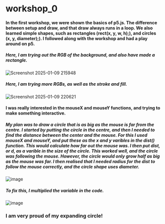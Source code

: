 # workshop_0

#### In the first workshop, we were shown the basics of p5.js. The difference between setup and draw, and that draw always runs in a loop. We also learned simple shapes, such as rectangles (rect(x, y, w, h);), and circles (x, y, diameter);). I followed along with the workshop and had a play around on p5. 

##### Here, I am trying out the RGB of the background, and also have made a rectangle.
![Screenshot 2025-01-09 215948](https://github.com/user-attachments/assets/4ab24925-6ebd-4fa9-b0fd-b3711b77ea26)

##### Here, I am trying more RGBs, as well as the stroke and fill.
![Screenshot 2025-01-09 220621](https://github.com/user-attachments/assets/18358a7c-6b7b-4811-84aa-e0fe4d18ed93)

#### I was really interested in the mouseX and mouseY functions, and trying to make something interactive. 
##### My plan was to draw a circle that is as big as the mouse is far from the centre. I started by putting the circle in the centre, and then I needed to find the distance between the center and the mouse. For this I used mouseX and mouseY, and put these as the x and y varibles in the dist() function. This would calculate how far out the mouse was. I then put dist, or d, as a varible in the size of the circle. This worked well, and the circle was following the mouse. However, the circle would only grow half as big as the mouse was far. I then realised that I needed radius for the dist to follow the mouse correctly, and the circle shape uses diameter.
![image](https://github.com/user-attachments/assets/1512afe2-c783-4e99-844c-13c97db55ace)
##### To fix this, I multiplied the variable in the code.
![image](https://github.com/user-attachments/assets/06b4ebb5-bbbb-4762-b1bf-99b37535eb23)

### I am very proud of my expanding circle!


